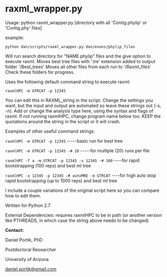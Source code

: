 # raxml_wrapper.py

Usage: python raxml_wrapper.py [directory with all 'Contig.phylip' or 'Contig.phy' files]

example: 

`python dan/scripts/raxml_wrapper.py dan/exons/phylip_files`

Will run search directory for "NAME.phylip" files and the give option to execute raxml.
Moves best tree files with '.tre' extension added to output folder '/Best_trees'
Moves all other files from each run to '/Raxml_files'
Check these folders for progress.

Uses the following default command string to execute raxml:

`raxmlHPC -m GTRCAT -p 12345`

You can edit this in RAXML_string in the script. Change the settings you want,
but the input and output are automated so leave these strings out (-s, -n).
Add or change the analysis type here, using the syntax and flags of raxml.
If not running raxmlHPC, change program name below too.
KEEP the quotations around the string in the script or it will crash.


Examples of other useful command strings:

`raxmlHPC -m GTRCAT -p 12345` -----basic run for best tree

`raxmlHPC -m GTRCAT -p 12345 -# 20` -----for multiple (20) runs per file

`raxmlHPC -f a -m GTRCAT -p 12345 -x 12345 -# 100` ----for rapid bootstrapping (100 reps) and best ml tree

`raxmlHPC -x 12345 -p 12345 -# autoMRE -m GTRCAT` ----for  high auto stop rapid bootstrapping (up to 1000 reps) and best ml tree


I include a couple variations of the original script here so you can compare how to edit them.


Written for Python 2.7

External Dependencies: requires raxmlHPC to be in path (or another version like PTHREADS, in which case the string above needs to be changed)


**Contact:**

Daniel Portik, PhD

Postdoctoral Researcher

University of Arizona

daniel.portik@gmail.com
